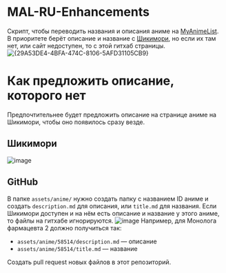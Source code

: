 # MAL-RU-Enhancements
Скрипт, чтобы переводить названия и описания аниме на [MyAnimeList](https://myanimelist.net/). В приоритете берёт описание и название с [Шикимори](https://shikimori.one/), но если их там нет, или сайт недоступен, то с этой гитхаб страницы.
![{29A53DE4-4BFA-474C-8106-5AFD31105CB9}](https://github.com/user-attachments/assets/4f9398f1-dfb4-4728-882c-2fe67ffa629f)
# Как предложить описание, которого нет
Предпочтительнее будет предложить описание на странице аниме на Шикимори, чтобы оно появилось сразу везде.
## Шикимори
![image](https://github.com/user-attachments/assets/4da757bb-840a-4002-afbc-5df358269006)
## GitHub
В папке `assets/anime/` нужно создать папку с названием ID аниме и создать `description.md` для описания, или `title.md` для названия. Если Шикимори доступен и на нём есть описание и название у этого аниме, то файлы на гитхабе игнорируются.
![image](https://github.com/user-attachments/assets/e4a4f61d-e6ff-484e-990e-1526282d05c8)
Например, для Монолога фармацевта 2 должно получиться так:
- `assets/anime/58514/description.md` — описание
- `assets/anime/58514/title.md` — название

Создать pull request новых файлов в этот репозиторий. 

